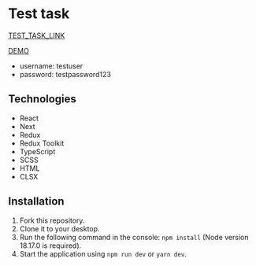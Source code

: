 # Test task
[TEST_TASK_LINK](https://docs.google.com/document/d/10PHt7XOX1vw3b5D7bv0gqBsFTSm7WrWM/edit)

[DEMO](https://next-table-with-edit.vercel.app/)

- username: testuser
- password: testpassword123

## Technologies
- React
- Next
- Redux
- Redux Toolkit
- TypeScript
- SCSS
- HTML
- CLSX

## Installation
1. Fork this repository.
2. Clone it to your desktop.
3. Run the following command in the console: `npm install` (Node version 18.17.0 is required).
4. Start the application using `npm run dev` or `yarn dev`.
